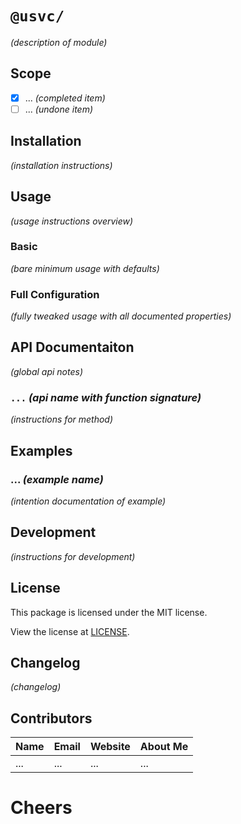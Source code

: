 # `@usvc/`
*(description of module)*

## Scope

- [x] ... *(completed item)*
- [ ] ... *(undone item)*

## Installation

*(installation instructions)*

## Usage

*(usage instructions overview)*

### Basic

*(bare minimum usage with defaults)*

### Full Configuration

*(fully tweaked usage with all documented properties)*

## API Documentaiton

*(global api notes)*

### `...` *(api name with function signature)*

*(instructions for method)*

## Examples

### ... *(example name)*

*(intention documentation of example)*

## Development

*(instructions for development)*

## License

This package is licensed under the MIT license.

View the license at [LICENSE](./LICENSE).

## Changelog

*(changelog)*

## Contributors

| Name | Email | Website | About Me |
| --- | --- | --- | --- |
| ... | ... | ... | ... |

# Cheers

